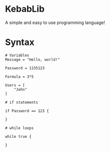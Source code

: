 # KebabLib

A simple and easy to use programming language!

# Syntax

```
# Variables
Message = "Hello, world!"

Password = 1235123

Formula = 3*5

Users = [
    "John"
]

# if statements

if Password == 123 {

}

# while loops

while true {

}
```